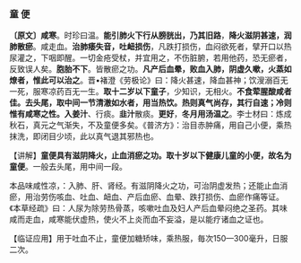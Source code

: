 ### 童  便

**〔原文〕咸寒**。时珍曰温。**能引肺火下行从膀胱出，乃其旧路**，**降火滋阴甚速，润肺散瘀**。咸走血。**治肺痿失音，吐衄损伤**，凡跌打损伤，血闷欲死者，擘开口以热尿灌之，下咽即醒。一切金疮受杖，并宜用之，不伤脏腑，若用他药，恐无瘀者，反致误人矣。**胞胎不下**。皆散瘀之功。**凡产后血晕，败血入肺，阴虚久嗽，火蒸如燎者，惟此可以治之**。晋•褚澄《劳极论》曰：降火甚速，降血甚神；饮溲溺百无一死，服寒凉药百无一生。**取十二岁以下童子**，少知识，无相火。**不食荤腥酸咸者佳。去头尾，取中间一节清澈如水者，用当热饮。热则真气尚存，其行自速；冷则惟有咸寒之性。入姜汁**、行痰。**韭汁**散痰。**更好**，**冬月用汤温之**。李士材曰：炼成秋石，真元之气渐失，不及童便多矣。《普济方》：治目赤肿痛，用自己小便，乘热抹洗，即闭目少顷，此以真气退其邪热也。

【讲解】**童便具有滋阴降火，止血消瘀之功。取十岁以下健康儿童的小便，故名为童便**。一般去头尾，用中间一段。

本品味咸性凉，：入肺、肝、肾经。有滋阴降火之功，可治阴虚发热；还能止血消瘀，用治劳伤咳血、吐血、衄血、产后血瘀、血晕、跌打损伤、血瘀作痛等证。《本草经疏》曰：人尿为除劳热骨蒸，咳嗽吐血及妇人产后血晕闷绝之圣药。其味咸而走血，咸寒能伏虚热，使火不上炎而血不妄溢，是以能疗诸血之证也。

【临证应用】用于吐血不止，童便加糖矫味，乘热服，毎次150—300毫升，日服二次。
